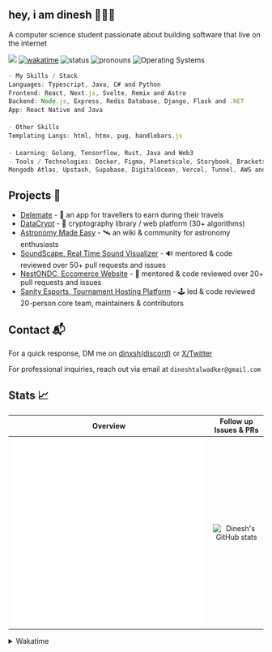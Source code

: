 ## hey, i am dinesh 🙋🏽‍♂️
A computer science student passionate about building software that live on the internet

![](https://komarev.com/ghpvc/?username=dinxsh) [![wakatime](https://wakatime.com/badge/user/018cddd8-b17b-4e5f-a792-bed4da250ea7.svg)](https://wakatime.com/@018cddd8-b17b-4e5f-a792-bed4da250ea7)
![status](https://img.shields.io/badge/Open_To_Work-c70000) ![pronouns](https://img.shields.io/badge/Pronouns-He/Him-8A2BE2) ![Operating Systems](https://img.shields.io/badge/OS-macOS_Windows_Linux-253469)

```Javascript
- My Skills / Stack
Languages: Typescript, Java, C# and Python
Frontend: React, Next.js, Svelte, Remix and Astro
Backend: Node.js, Express, Redis Database, Django, Flask and .NET
App: React Native and Java

- Other Skills
Templating Langs: html, htmx, pug, handlebars.js

- Learning: Golang, Tensorflow, Rust, Java and Web3
- Tools / Technologies: Docker, Figma, Planetscale, Storybook, Brackets,
Mongodb Atlas, Upstash, Supabase, DigitalOcean, Vercel, Tunnel, AWS and Firebase
```

## Projects 🎯
- [Delemate](https://delemate.com) - 🧳 an app for travellers to earn during their travels 
- [DataCrypt](https://mywanderlust.app) - 🔐 cryptography library / web platform (30+ algorithms)
- [Astronomy Made Easy](https://astronomymadeeasy.vercel.app/) - 🛰️ an wiki & community for astronomy enthusiasts 
- [SoundScape, Real Time Sound Visualizer](https://github.com/Soumya-Kushwaha/SoundScape/) - 🔊 mentored & code reviewed over 50+ pull requests and issues 
- [NestONDC, Eccomerce Website](https://delemate.com) - 🛒 mentored & code reviewed over 20+ pull requests and issues
- [Sanity Esports, Tournament Hosting Platform](https://sanityesport.live) - 🕹️ led & code reviewed 20-person core team, maintainers & contributors 

## Contact 📬

For a quick response, DM me on [dinxsh(discord)](https://discord.com/users/989106479699210310) or [X/Twitter](https://x.com/dineshcodes)

For professional inquiries, reach out via email at ``dineshtalwadker@gmail.com``

## Stats 📈

| Overview | Follow up Issues & PRs |
|:--------:|:-------------------------:|
| ![Lines of Code & Base Introduction](assets/metrics.plugin.code.lines.svg) | ![Dinesh's GitHub stats](https://github-readme-stats-dinxsh.vercel.app/api?username=dinxsh&show_icons=true&theme=radical) |

<details>
<summary>Wakatime</summary>
<!--START_SECTION:waka-->

```rust
Total Time: 454 hrs 59 mins

JavaScript        301 hrs 41 mins >>>>>>>>>>>>>>>>>--------   66.31 %
Python            50 hrs 7 mins   >>>----------------------   11.02 %
Astro             29 hrs 35 mins  >>-----------------------   06.50 %
JSON              19 hrs 40 mins  >------------------------   04.32 %
TypeScript        19 hrs 31 mins  >------------------------   04.29 %
Bash              7 hrs 3 mins    -------------------------   01.55 %
EJS               6 hrs 25 mins   -------------------------   01.41 %
Markdown          6 hrs 16 mins   -------------------------   01.38 %
HTML              6 hrs 4 mins    -------------------------   01.34 %
Text              2 hrs 12 mins   -------------------------   00.48 %
```

<!--END_SECTION:waka-->
</details>
